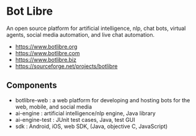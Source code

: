 # Bot Libre
An open source platform for artificial intelligence, nlp, chat bots, virtual agents, social media automation, and live chat automation.

* https://www.botlibre.org
* https://www.botlibre.com
* https://www.botlibre.biz
* https://sourceforge.net/projects/botlibre

## Components

* botlibre-web : a web platform for developing and hosting bots for the web, mobile, and social media
* ai-engine : artificial intelligence/nlp engine, Java library
* ai-engine-test : JUnit test cases, Java, test GUI
* sdk : Android, iOS, web SDK, (Java, objective C, JavaScript)
